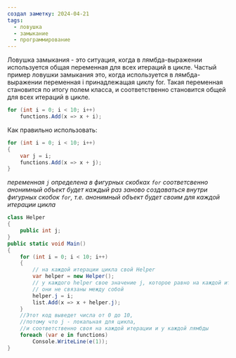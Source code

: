 ```yaml
---
создал заметку: 2024-04-21
tags:
  - ловушка
  - замыкание
  - программирование
---
```

Ловушка замыкания - это ситуация, когда в лямбда-выражении используется общая переменная для всех итераций в цикле. Частый пример ловушки замыкания это, когда используется в лямбда-выражении переменная i принадлежащая циклу for. Такая переменная становится по итогу полем класса, и соответственно становится общей для всех итераций в цикле.
```c#
for (int i = 0; i < 10; i++)
	functions.Add(x => x + i);
```

Как правильно использовать:
```c#
for (int i = 0; i < 10; i++)
{
	var j = i;
	functions.Add(x => x + j);
}
```
*переменная `j` определена в фигурных скобках `for` соответсвенно анонимный объект будет каждый раз заново создаваться внутри фигурных скобок `for`, т.е. анонимный объект будет своим для каждой итерации цикла*

```c#
class Helper
{
	public int j;
}
public static void Main()
{
	for (int i = 0; i < 10; i++)
	{
		// на каждой итерации цикла свой Helper 
		var helper = new Helper();
		// у каждого helper свое значение j, которое равно на каждой итерации i 
		// они не связаны между собой 
		helper.j = i;
		list.Add(x => x + helper.j);
	}
	//Этот код выведет числа от 0 до 10,
	//потому что j - локальная для цикла,
	//и соответственно своя на каждой итерации и у каждой лямбды
	foreach (var e in functions)
		Console.WriteLine(e(1));
}
```
